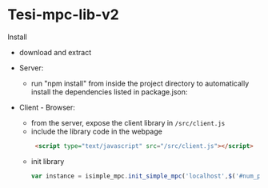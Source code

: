 # Tesi-mpc-lib-v2

Install

- download and extract
- Server:
  - run "npm install" from inside the project directory to automatically install the dependencies listed in package.json:

- Client - Browser:
  - from the server, expose the client library in `/src/client.js`
  - include the library code in the webpage 
    ```html
     <script type="text/javascript" src="/src/client.js"></script>
     ```
  - init library 
    ```javascript
    var instance = isimple_mpc.init_simple_mpc('localhost',$('#num_parties').val(), $('#comp_id').val(), $('#implem_type').val());
    ```
